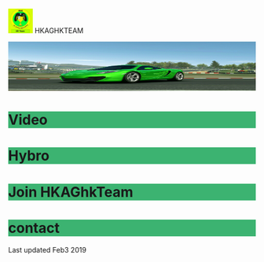 <img src="IMG_20190127_184038.jpg" width="50" height="50"> HKAGHKTEAM

<img src="IMG_20190127_175456.jpg" width="1000" height="100">



<h1 style="background-color:MediumSeaGreen;">Video</h1>
<h1 style="background-color:MediumSeaGreen;">Hybro</h1>
<h1 style="background-color:MediumSeaGreen;">Join HKAGhkTeam</h1>
<h1 style="background-color:MediumSeaGreen;"> contact </h1>


Last updated Feb3 2019
